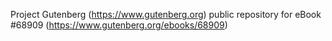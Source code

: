 Project Gutenberg (https://www.gutenberg.org) public repository for eBook #68909 (https://www.gutenberg.org/ebooks/68909)

